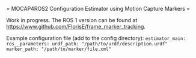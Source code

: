 = MOCAP4ROS2 Configuration Estimator using Motion Capture Markers =

Work in progress. The ROS 1 version can be found at https://www.github.com/FlorisE/frame_marker_tracking.

Example configuration file (add to the config directory):
`estimator_main:
  ros__parameters:
    urdf_path: "/path/to/urdf/description.urdf"
    marker_path: "/path/to/marker/file.xml"`

